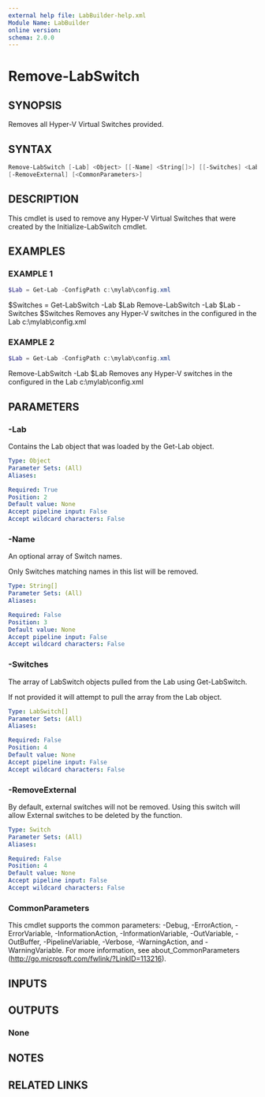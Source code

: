 ```yaml
---
external help file: LabBuilder-help.xml
Module Name: LabBuilder
online version:
schema: 2.0.0
---
```


# Remove-LabSwitch

## SYNOPSIS

Removes all Hyper-V Virtual Switches provided.

## SYNTAX

```powershell
Remove-LabSwitch [-Lab] <Object> [[-Name] <String[]>] [[-Switches] <LabSwitch[]>]
[-RemoveExternal] [<CommonParameters>]
```

## DESCRIPTION

This cmdlet is used to remove any Hyper-V Virtual Switches that were created by
the Initialize-LabSwitch cmdlet.

## EXAMPLES

### EXAMPLE 1

```powershell
$Lab = Get-Lab -ConfigPath c:\mylab\config.xml
```

$Switches = Get-LabSwitch -Lab $Lab
Remove-LabSwitch -Lab $Lab -Switches $Switches
Removes any Hyper-V switches in the configured in the Lab c:\mylab\config.xml

### EXAMPLE 2

```powershell
$Lab = Get-Lab -ConfigPath c:\mylab\config.xml
```

Remove-LabSwitch -Lab $Lab
Removes any Hyper-V switches in the configured in the Lab c:\mylab\config.xml

## PARAMETERS

### -Lab

Contains the Lab object that was loaded by the Get-Lab object.

```yaml
Type: Object
Parameter Sets: (All)
Aliases:

Required: True
Position: 2
Default value: None
Accept pipeline input: False
Accept wildcard characters: False
```

### -Name

An optional array of Switch names.

Only Switches matching names in this list will be removed.

```yaml
Type: String[]
Parameter Sets: (All)
Aliases:

Required: False
Position: 3
Default value: None
Accept pipeline input: False
Accept wildcard characters: False
```

### -Switches

The array of LabSwitch objects pulled from the Lab using Get-LabSwitch.

If not provided it will attempt to pull the array from the Lab object.

```yaml
Type: LabSwitch[]
Parameter Sets: (All)
Aliases:

Required: False
Position: 4
Default value: None
Accept pipeline input: False
Accept wildcard characters: False
```

### -RemoveExternal

By default, external switches will not be removed. Using this switch
will allow External switches to be deleted by the function.

```yaml
Type: Switch
Parameter Sets: (All)
Aliases:

Required: False
Position: 4
Default value: None
Accept pipeline input: False
Accept wildcard characters: False
```

### CommonParameters

This cmdlet supports the common parameters: -Debug, -ErrorAction, -ErrorVariable, -InformationAction, -InformationVariable, -OutVariable, -OutBuffer, -PipelineVariable, -Verbose, -WarningAction, and -WarningVariable.
For more information, see about_CommonParameters (http://go.microsoft.com/fwlink/?LinkID=113216).

## INPUTS

## OUTPUTS

### None

## NOTES

## RELATED LINKS
